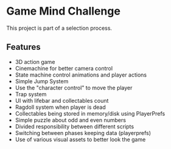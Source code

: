# Game Mind Challenge
This project is part of a selection process.

## Features
- 3D action game
- Cinemachine for better camera control
- State machine control animations and player actions
- Simple Jump System
- Use the "character control" to move the player
- Trap system
- UI with lifebar and collectables count
- Ragdoll system when player is dead
- Collectables being stored in memory/disk using PlayerPrefs
- Simple puzzle about odd and even numbers
- Divided responsibility between different scripts
- Switching between phases keeping data (playerprefs)
- Use of various visual assets to better look the game